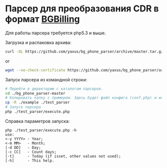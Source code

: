 # Парсер для преобразования CDR в формат [BGBilling]

Для работы парсера требуется php5.3 и выше.

Загрузка и распаковка архива:
```sh
curl -OL https://github.com/yaxus/bg_phone_parser/archive/master.tar.gz && tar zx -f master.tar.gz
```
or
```sh
wget --no-check-certificate https://github.com/yaxus/bg_phone_parser/archive/master.tar.gz && tar zx -f master.tar.gz
```

Запуск парсера из командной строки:
```sh
# Перейти в директорию с каталогом парсеров.
cd ./bg_phone_parser-master
# Копировать папку с примером. Здесь будет файл конфига (conf.php) и исполняемый файл (execute.php).
cp -R ./example ./test_parser
# Запуск парсера
php ./test_parser/execute.php
```


Справка параметров запуска:
```
php ./test_parser/execute.php -h
use:
<-y YYYY> - Year;
<-m MM>   - Month;
[-d DD]   - Day;
[-c CC]   - Count days;
[-t]      - Today (if isset, other values not used);
[-h]      - This help.
```



[BGBilling]: http://bgbilling.ru/